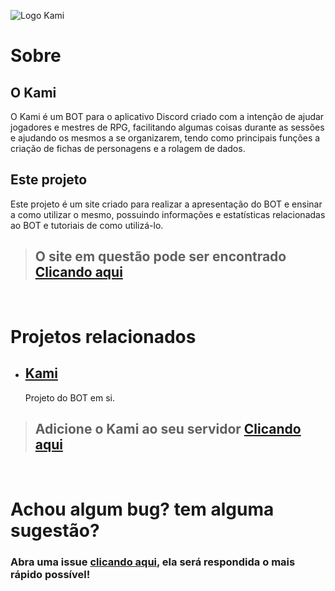 ![Logo Kami](https://cdn.discordapp.com/attachments/836291199140102195/911365745928192020/Logo__nome_Kami.png)

# Sobre
## O Kami
 
 O Kami é um BOT para o aplicativo Discord criado com a intenção de ajudar jogadores e mestres de RPG, facilitando algumas coisas durante as sessões e ajudando os mesmos a se organizarem, tendo como principais funções a criação de fichas de personagens e a rolagem de dados.
&nbsp;
## Este projeto
Este projeto é um site criado para realizar a apresentação do BOT e ensinar a como utilizar o mesmo, possuindo informações e estatísticas relacionadas ao BOT e tutoriais de como utilizá-lo.
&nbsp;
> ## O site em questão pode ser encontrado **[Clicando aqui](https://kamisite.herokuapp.com)**
&nbsp;
# Projetos relacionados
- ## **[Kami](https://github.com/Kamikaze184/Kami)** 
  Projeto do BOT em si.
&nbsp;
> ## Adicione o Kami ao seu servidor **[Clicando aqui](https://discord.com/api/oauth2/authorize?client_id=716053210179043409&permissions=388160&scope=bot%20applications.commands)**
&nbsp;

# Achou algum bug? tem alguma sugestão?
### Abra uma issue **[clicando aqui](https://github.com/Kamikaze184/Kami-Site/issues)**, ela será respondida o mais rápido possível!